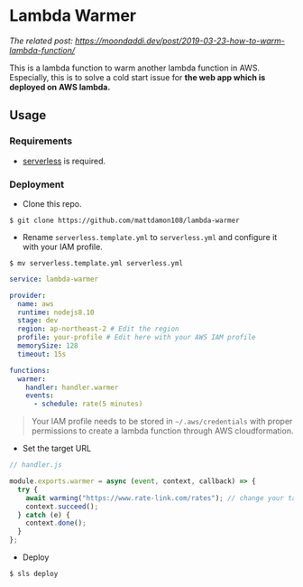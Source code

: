 # Lambda Warmer

_The related post: https://moondaddi.dev/post/2019-03-23-how-to-warm-lambda-function/_

This is a lambda function to warm another lambda function in AWS. Especially, this is to solve a cold start issue for **the web app which is deployed on AWS lambda.**

## Usage

### Requirements

- [serverless](https://serverless.com/) is required.

### Deployment

- Clone this repo.

```shell
$ git clone https://github.com/mattdamon108/lambda-warmer
```

- Rename `serverless.template.yml` to `serverless.yml` and configure it with your IAM profile.

```shell
$ mv serverless.template.yml serverless.yml
```

```yml
service: lambda-warmer

provider:
  name: aws
  runtime: nodejs8.10
  stage: dev
  region: ap-northeast-2 # Edit the region
  profile: your-profile # Edit here with your AWS IAM profile
  memorySize: 128
  timeout: 15s

functions:
  warmer:
    handler: handler.warmer
    events:
      - schedule: rate(5 minutes)
```

> Your IAM profile needs to be stored in `~/.aws/credentials` with proper permissions to create a lambda function through AWS cloudformation.

- Set the target URL

```js
// handler.js

module.exports.warmer = async (event, context, callback) => {
  try {
    await warming("https://www.rate-link.com/rates"); // change your target URL
    context.succeed();
  } catch (e) {
    context.done();
  }
};
```

- Deploy

```shell
$ sls deploy
```
